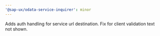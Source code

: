 ```yaml
---
'@sap-ux/odata-service-inquirer': minor
---
```


Adds auth handling for service url destination. Fix for client validation text not shown.
